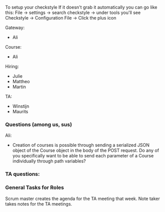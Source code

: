 To setup your checkstyle
If it doesn't grab it automatically you can go like this:
File -> settings -> search checkstyle -> under tools you'll see Checkstyle -> Configuration File -> Click the plus icon

Gateway:
- Ali

Course:
- Ali

Hiring:
- Julie
- Mattheo
- Martin

TA:
- Winstijn
- Maurits

### Questions (among us, sus)
Ali:
- Creation of courses is possible through sending a serialized JSON object of the Course object in the body of the POST request. Do any of you specifically want to be able to send each parameter of a Course individually through path variables?

### TA questions:


### General Tasks for Roles
Scrum master creates the agenda for the TA meeting that week.
Note taker takes notes for the TA meetings.